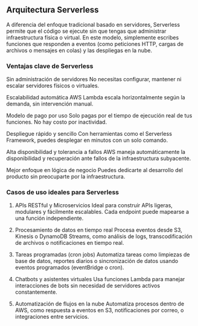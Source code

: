 ## Arquitectura Serverless

A diferencia del enfoque tradicional basado en servidores, Serverless permite que el código se ejecute sin que tengas que administrar infraestructura física o virtual. En este modelo, simplemente escribes funciones que responden a eventos (como peticiones HTTP, cargas de archivos o mensajes en colas) y las despliegas en la nube.

### Ventajas clave de Serverless
Sin administración de servidores
No necesitas configurar, mantener ni escalar servidores físicos o virtuales.

Escalabilidad automática
AWS Lambda escala horizontalmente según la demanda, sin intervención manual.

Modelo de pago por uso
Solo pagas por el tiempo de ejecución real de tus funciones. No hay costo por inactividad.

Despliegue rápido y sencillo
Con herramientas como el Serverless Framework, puedes desplegar en minutos con un solo comando.

Alta disponibilidad y tolerancia a fallos
AWS maneja automáticamente la disponibilidad y recuperación ante fallos de la infraestructura subyacente.

Mejor enfoque en lógica de negocio
Puedes dedicarte al desarrollo del producto sin preocuparte por la infraestructura.

### Casos de uso ideales para Serverless
1. APIs RESTful y Microservicios
Ideal para construir APIs ligeras, modulares y fácilmente escalables. Cada endpoint puede mapearse a una función independiente.

2. Procesamiento de datos en tiempo real
Procesa eventos desde S3, Kinesis o DynamoDB Streams, como análisis de logs, transcodificación de archivos o notificaciones en tiempo real.

3. Tareas programadas (cron jobs)
Automatiza tareas como limpiezas de base de datos, reportes diarios o sincronización de datos usando eventos programados (eventBridge o cron).

4. Chatbots y asistentes virtuales
Usa funciones Lambda para manejar interacciones de bots sin necesidad de servidores activos constantemente.

5. Automatización de flujos en la nube
Automatiza procesos dentro de AWS, como respuesta a eventos en S3, notificaciones por correo, o integraciones entre servicios.